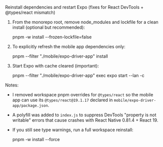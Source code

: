 Reinstall dependencies and restart Expo (fixes for React DevTools + @types/react mismatch)

1) From the monorepo root, remove node_modules and lockfile for a clean install (optional but recommended):

   pnpm -w install --frozen-lockfile=false

2) To explicitly refresh the mobile app dependencies only:

   pnpm --filter "./mobile/expo-driver-app" install

3) Start Expo with cache cleared (important):

   pnpm --filter "./mobile/expo-driver-app" exec expo start --lan -c

Notes:
- I removed workspace pnpm overrides for `@types/react` so the mobile app can use its `@types/react@19.1.17` declared in `mobile/expo-driver-app/package.json`.
- A polyfill was added to `index.js` to suppress DevTools "property is not writable" errors that cause crashes with React Native 0.81.4 + React 19.
- If you still see type warnings, run a full workspace reinstall:

   pnpm -w install --force
